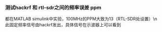 ### 测试hackrf 和 rtl-sdr之间的频率误差 ppm 

都在MATLAB simulink中实验，100MHz的PPM大致为13（RTL-SDR处设置）\n
此固定频率信号由hackrf发出，具体信号在示波器上可以看到
